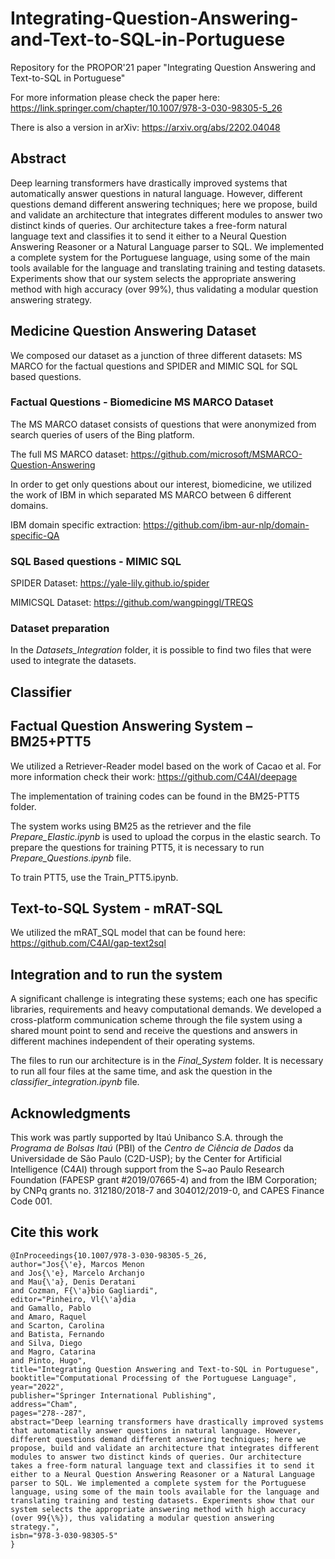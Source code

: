 # Integrating-Question-Answering-and-Text-to-SQL-in-Portuguese

Repository for the PROPOR'21 paper "Integrating Question Answering and Text-to-SQL in Portuguese"

For more information please check the paper here: https://link.springer.com/chapter/10.1007/978-3-030-98305-5_26

There is also a version in arXiv: https://arxiv.org/abs/2202.04048

## Abstract

Deep learning transformers have drastically improved systems that automatically answer questions in natural language. However, different questions demand different answering techniques; here we propose, build and validate an architecture that integrates different modules to answer two distinct kinds of queries. Our architecture takes a free-form natural language text and classifies it to send it either to a Neural Question Answering Reasoner or a Natural Language parser to SQL. We implemented a complete system for the Portuguese language, using some of the main tools available for the language and translating training and testing datasets. Experiments show that our system selects the appropriate answering method with high accuracy (over 99%), thus validating a modular question answering strategy.


## Medicine Question Answering Dataset

We composed our dataset as a junction of three different datasets: MS MARCO for the factual questions and SPIDER and MIMIC SQL for SQL based questions.

### Factual Questions - Biomedicine MS MARCO Dataset

The MS MARCO dataset consists of questions that were anonymized from search queries of users of the Bing platform.

The full MS MARCO dataset: https://github.com/microsoft/MSMARCO-Question-Answering

In order to get only questions about our interest, biomedicine, we utilized the work of IBM in which separated MS MARCO between 6 different domains.

IBM domain specific extraction: https://github.com/ibm-aur-nlp/domain-specific-QA

### SQL Based questions - MIMIC SQL

SPIDER Dataset: https://yale-lily.github.io/spider

MIMICSQL Dataset: https://github.com/wangpinggl/TREQS

### Dataset preparation

In the *Datasets_Integration* folder, it is possible to find two files that were used to integrate the datasets.

## Classifier

## Factual Question Answering System – BM25+PTT5

We utilized a Retriever-Reader model based on the work of Cacao et al. For more information check their work: https://github.com/C4AI/deepage

The implementation of training codes can be found in the BM25-PTT5 folder.

The system works using BM25 as the retriever and the file *Prepare_Elastic.ipynb* is used to upload the corpus in the elastic search. To prepare the questions for training PTT5, it is necessary to run *Prepare_Questions.ipynb* file.

To train PTT5, use the Train_PTT5.ipynb.


## Text-to-SQL System - mRAT-SQL

We utilized the mRAT_SQL model that can be found here: https://github.com/C4AI/gap-text2sql

## Integration and to run the system

A significant challenge is integrating these systems; each one has specific libraries, requirements and heavy computational demands. We developed a cross-platform communication scheme through the file system using a shared mount point to send and receive the questions and answers in different machines independent of their operating systems.

The files to run our architecture is in the *Final_System* folder. It is necessary to run all four files at the same time, and ask the question in the *classifier_integration.ipynb* file.

## Acknowledgments

This work was partly supported by  Itaú Unibanco S.A.  through the *Programa de Bolsas Itaú* (PBI) of the *Centro de Ciência de Dados* da Universidade de São Paulo (C2D-USP); by the Center for Artificial Intelligence (C4AI) through support from the S\~ao Paulo Research Foundation (FAPESP grant \#2019/07665-4) and from the IBM Corporation; by CNPq grants no. 312180/2018-7 and 304012/2019-0, and CAPES Finance Code 001.  

## Cite this work

```
@InProceedings{10.1007/978-3-030-98305-5_26,
author="Jos{\'e}, Marcos Menon
and Jos{\'e}, Marcelo Archanjo
and Mau{\'a}, Denis Deratani
and Cozman, F{\'a}bio Gagliardi",
editor="Pinheiro, Vl{\'a}dia
and Gamallo, Pablo
and Amaro, Raquel
and Scarton, Carolina
and Batista, Fernando
and Silva, Diego
and Magro, Catarina
and Pinto, Hugo",
title="Integrating Question Answering and Text-to-SQL in Portuguese",
booktitle="Computational Processing of the Portuguese Language",
year="2022",
publisher="Springer International Publishing",
address="Cham",
pages="278--287",
abstract="Deep learning transformers have drastically improved systems that automatically answer questions in natural language. However, different questions demand different answering techniques; here we propose, build and validate an architecture that integrates different modules to answer two distinct kinds of queries. Our architecture takes a free-form natural language text and classifies it to send it either to a Neural Question Answering Reasoner or a Natural Language parser to SQL. We implemented a complete system for the Portuguese language, using some of the main tools available for the language and translating training and testing datasets. Experiments show that our system selects the appropriate answering method with high accuracy (over 99{\%}), thus validating a modular question answering strategy.",
isbn="978-3-030-98305-5"
}
```